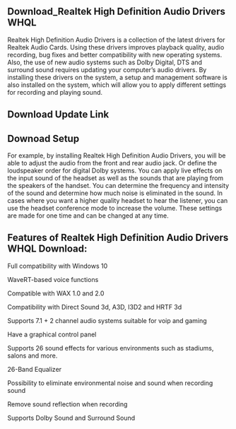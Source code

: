 ## Download_Realtek High Definition Audio Drivers WHQL

Realtek High Definition Audio Drivers is a collection of the latest drivers for Realtek Audio Cards. Using these drivers improves playback quality, audio recording, bug fixes and better compatibility with new operating systems. Also, the use of new audio systems such as Dolby Digital, DTS and surround sound requires updating your computer’s audio drivers. By installing these drivers on the system, a setup and management software is also installed on the system, which will allow you to apply different settings for recording and playing sound.

## Download Update Link

## Downoad Setup

For example, by installing Realtek High Definition Audio Drivers, you will be able to adjust the audio from the front and rear audio jack. Or define the loudspeaker order for digital Dolby systems. You can apply live effects on the input sound of the headset as well as the sounds that are playing from the speakers of the handset. You can determine the frequency and intensity of the sound and determine how much noise is eliminated in the sound. In cases where you want a higher quality headset to hear the listener, you can use the headset conference mode to increase the volume. These settings are made for one time and can be changed at any time. 

## Features of Realtek High Definition Audio Drivers WHQL Download:

Full compatibility with Windows 10

WaveRT-based voice functions

Compatible with WAX 1.0 and 2.0

Compatibility with Direct Sound 3d, A3D, I3D2 and HRTF 3d

Supports 7.1 + 2 channel audio systems suitable for voip and gaming

Have a graphical control panel

Supports 26 sound effects for various environments such as stadiums, salons and more.

26-Band Equalizer

Possibility to eliminate environmental noise and sound when recording sound

Remove sound reflection when recording

Supports Dolby Sound and Surround Sound
